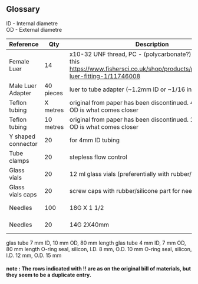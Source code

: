 #

## Glossary

ID - Internal diametre  
OD - External diametre

| Reference | Qty  | Description | supplier  |MPN|Link|
|---|---|---|---|---|---|
|Female Luer | 14  | x10-32 UNF thread, PC - (polycarbonate?) seems to be this <https://www.fishersci.co.uk/shop/products/polycarbonate-luer-fitting-1/11746008> | novodirect   |YO-45501-60|company website leads to <https://www.fishersci.co.uk/gb/en/home.html>|
|Male Luer Adapter| 40 pieces | luer to tube adapter (~1.2mm ID or ~1/16 inch) |Cole-Parmer|15252400 |<https://www.fishersci.co.uk/shop/products/polypropylene-male-luer-adapters-4/15252400>|
|Teflon tubing|X metres|original from paper has been discontinued. 4mm ID 5mm OD is what comes closer |[VWR](https://uk.vwr.com)|DENE3400405|<https://uk.vwr.com/store/product/576865/tubing-ptfe>|
|Teflon tubing|10 metres|original from paper has been discontinued. 1mm ID 2mm OD is what comes closer |[VWR](https://uk.vwr.com)|DENE3400102|<https://uk.vwr.com/store/product/576865/tubing-ptfe>|
|Y shaped connector|20|for 4mm ID tubing|[VWR](https://uk.vwr.com)|229-0723|https://uk.vwr.com/store/catalog/product.jsp?catalog_number=229-0723|
|Tube clamps| 20 |stepless flow control|[VWR](https://uk.vwr.com) |229-0117|<https://uk.vwr.com/store/product/7652160/tubing-clamps-stop-it>|
|Glass vials | 20 |12 ml glass vials (preferentially with rubber/silicone lid) |[VWR](https://uk.vwr.com) | 548-0820|<https://uk.vwr.com/store/catalog/product.jsp?catalog_number=548-0820>|
|Glass vials caps| 20 |screw caps with rubber/silicone part for needle entry |[VWR](https://uk.vwr.com) | 548-3335|<https://uk.vwr.com/store/catalog/product.jsp?catalog_number=548-0820>|
| Needles | 100 |18G X 1 1/2 |[VWR](https://uk.vwr.com) |613-5396|<https://uk.vwr.com/store/product/16614798/hypodermic-needles-aganitm>|
| Needles | 20|14G 2X40mm |[VWR](https://uk.vwr.com) | HSWA8300013707 |<https://uk.vwr.com/store/product/7210520/hypodermic-needles-fine-ject-for-single-use>|


glas tube 7 mm ID, 10 mm OD, 80 mm length 
glas tube 4 mm ID, 7 mm OD, 80 mm length
O-ring seal, silicon, I.D. 8 mm, O.D. 10 mm
O-ring seal, silicon, I.D. 12 mm, O.D. 15 mm

#### note : The rows indicated with !! are as on the original bill of materials, but they seem to be a duplicate entry.

